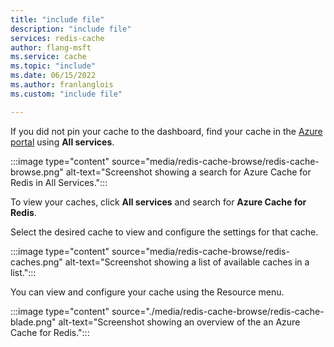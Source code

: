 ```yaml
---
title: "include file"
description: "include file"
services: redis-cache
author: flang-msft
ms.service: cache
ms.topic: "include"
ms.date: 06/15/2022
ms.author: franlanglois
ms.custom: "include file"

---
```


If you did not pin your cache to the dashboard, find your cache in the [Azure portal](https://portal.azure.com) using **All services**.

:::image type="content" source="media/redis-cache-browse/redis-cache-browse.png" alt-text="Screenshot showing a search for Azure Cache for Redis in All Services.":::

To view your caches, click **All services** and search for **Azure Cache for Redis**.

Select the desired cache to view and configure the settings for that cache.

:::image type="content" source="media/redis-cache-browse/redis-caches.png" alt-text="Screenshot showing a list of available caches in a list.":::

You can view and configure your cache using the Resource menu.

:::image type="content" source="./media/redis-cache-browse/redis-cache-blade.png" alt-text="Screenshot showing an overview of the an Azure Cache for Redis.":::


